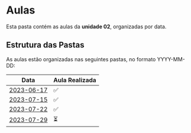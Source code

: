 # Aulas

Esta pasta contém as aulas da **unidade 02**, organizadas por data.

## Estrutura das Pastas

As aulas estão organizadas nas seguintes pastas, no formato YYYY-MM-DD:

| Data       | Aula Realizada |
|------------|----------------|
| [2023-06-17](./2023-07-08) | ✅ |
| [2023-07-15](./2023-07-15) | ✅ |
| [2023-07-22](./2023-07-22) | ✅ |
| [2023-07-29](./2023-07-29) | ⏳ |
